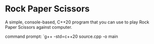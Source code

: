 # Rock Paper Scissors

A simple, console-based, C++20 program that you can use to play Rock Paper Scissors against computer.

command prompt:
`g++ -std=c++20 source.cpp -o main
